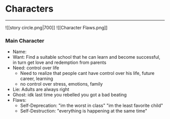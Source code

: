 # Characters
---
![[story circle.png|700]]
![[Character Flaws.png]]
### Main Character
- Name: 
- Want: Find a suitable school that he can learn and become successful, in turn get love and redemption from parents
- Need: control over life
	- Need to realize that people cant have control over his life, future career, learning
	- no control over stress, emotions, family
- Lie: Adults are always right
- Ghost: idk last time you rebelled you got a bad beating
- Flaws:
	- Self-Deprecation: "im the worst in class" "im the least favorite child"
	- Self-Destruction: "everything is happening at the same time"
